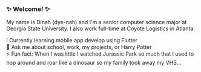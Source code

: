 ### :sparkles: Welcome! :sparkles:

My name is Dinah (dye-nah) and I'm a senior computer science major at Georgia State University. I also work full-time at Coyote Logistics in Atlanta.  

:grey_exclamation: Currently learning mobile app develop using Flutter  
💬 Ask me about school, work, my projects, or Harry Potter  
⚡ Fun fact: When I was little I watched Jurassic Park so much that I used to hop around and roar like a dinosaur so my family took away my VHS...   
<!--
**dinahcj/dinahcj** is a ✨ _special_ ✨ repository because its `README.md` (this file) appears on your GitHub profile.
